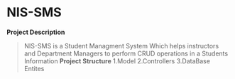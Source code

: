 # NIS-SMS
**Project Description**
> NIS-SMS is a Student Managment System Which helps instructors and Department Managers to perform CRUD operations in a Students Information
**Project Structure**
1.Model
2.Controllers
3.DataBase Entites
